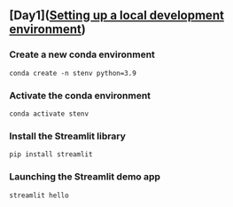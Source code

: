 ## [Day1]([Setting up a local development environment](https://30days-tmp.streamlit.app/?ref=blog.streamlit.io))

### Create a new conda environment
```
conda create -n stenv python=3.9
```

### Activate the conda environment
```
conda activate stenv
```

### Install the Streamlit library
```
pip install streamlit
```

### Launching the Streamlit demo app
```
streamlit hello
```